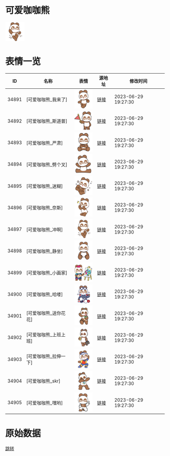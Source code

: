 # 可爱咖咖熊

<img src="./cover.png" height="60" alt="cover" />

# 表情一览

|ID|名称|表情|源地址|修改时间|
|----|----|----|----|----|
|34891|[可爱咖咖熊_我来了]|<img src="./pic/034891_%5B可爱咖咖熊_我来了%5D.png" height="60" alt="我来了"/>|[链接](https://i0.hdslb.com/bfs/garb/617e006c9dd52ccbb2d7c615494994c6d85f3f87.png)|2023-06-29 19:27:30|
|34892|[可爱咖咖熊_斯道普]|<img src="./pic/034892_%5B可爱咖咖熊_斯道普%5D.png" height="60" alt="斯道普"/>|[链接](https://i0.hdslb.com/bfs/garb/1c4129fe8b40a55adafe0998de3ebc085cc71119.png)|2023-06-29 19:27:30|
|34893|[可爱咖咖熊_严肃]|<img src="./pic/034893_%5B可爱咖咖熊_严肃%5D.png" height="60" alt="严肃"/>|[链接](https://i0.hdslb.com/bfs/garb/6ecf32e354ed707a9aa8001b60706bc681a3c071.png)|2023-06-29 19:27:30|
|34894|[可爱咖咖熊_劈个叉]|<img src="./pic/034894_%5B可爱咖咖熊_劈个叉%5D.png" height="60" alt="劈个叉"/>|[链接](https://i0.hdslb.com/bfs/garb/7623030530cd8f0ed2a50184efca508cc7240e12.png)|2023-06-29 19:27:30|
|34895|[可爱咖咖熊_迷糊]|<img src="./pic/034895_%5B可爱咖咖熊_迷糊%5D.png" height="60" alt="迷糊"/>|[链接](https://i0.hdslb.com/bfs/garb/5651aec5bb8a1b05b9f9138513eaf1869ead536d.png)|2023-06-29 19:27:30|
|34896|[可爱咖咖熊_奈斯]|<img src="./pic/034896_%5B可爱咖咖熊_奈斯%5D.png" height="60" alt="奈斯"/>|[链接](https://i0.hdslb.com/bfs/garb/ad06315c828745208581c7b79a50f0acb28d9bbb.png)|2023-06-29 19:27:30|
|34897|[可爱咖咖熊_冲啊]|<img src="./pic/034897_%5B可爱咖咖熊_冲啊%5D.png" height="60" alt="冲啊"/>|[链接](https://i0.hdslb.com/bfs/garb/33ba338faecdbe255ec03b69db78b22df64eb4eb.png)|2023-06-29 19:27:30|
|34898|[可爱咖咖熊_静坐]|<img src="./pic/034898_%5B可爱咖咖熊_静坐%5D.png" height="60" alt="静坐"/>|[链接](https://i0.hdslb.com/bfs/garb/6e14bf94fcb4b733e4fdb86ab5d2cdfc7de11f98.png)|2023-06-29 19:27:30|
|34899|[可爱咖咖熊_小画家]|<img src="./pic/034899_%5B可爱咖咖熊_小画家%5D.png" height="60" alt="小画家"/>|[链接](https://i0.hdslb.com/bfs/garb/f32030cfcc8f716f0e3bae5ca190eb517f1f72c2.png)|2023-06-29 19:27:30|
|34900|[可爱咖咖熊_哈喽]|<img src="./pic/034900_%5B可爱咖咖熊_哈喽%5D.png" height="60" alt="哈喽"/>|[链接](https://i0.hdslb.com/bfs/garb/f5cc4357b5f1cd814504ae1d99333592342f5882.png)|2023-06-29 19:27:30|
|34901|[可爱咖咖熊_送你花花]|<img src="./pic/034901_%5B可爱咖咖熊_送你花花%5D.png" height="60" alt="送你花花"/>|[链接](https://i0.hdslb.com/bfs/garb/d94dc3dc9a81007463f8a6c52a3fbc36d5bad2c9.png)|2023-06-29 19:27:30|
|34902|[可爱咖咖熊_上班上班]|<img src="./pic/034902_%5B可爱咖咖熊_上班上班%5D.png" height="60" alt="上班上班"/>|[链接](https://i0.hdslb.com/bfs/garb/61274da1a2b3e360fb8db0ab12ab8fafdb000ec7.png)|2023-06-29 19:27:30|
|34903|[可爱咖咖熊_拉伸一下]|<img src="./pic/034903_%5B可爱咖咖熊_拉伸一下%5D.png" height="60" alt="拉伸一下"/>|[链接](https://i0.hdslb.com/bfs/garb/57db0a503d144f510bf744485daa53d7338746a6.png)|2023-06-29 19:27:30|
|34904|[可爱咖咖熊_skr]|<img src="./pic/034904_%5B可爱咖咖熊_skr%5D.png" height="60" alt="skr"/>|[链接](https://i0.hdslb.com/bfs/garb/4e5339b9e161417b8f4de749ec3faed8d165c1e3.png)|2023-06-29 19:27:30|
|34905|[可爱咖咖熊_嘿哟]|<img src="./pic/034905_%5B可爱咖咖熊_嘿哟%5D.png" height="60" alt="嘿哟"/>|[链接](https://i0.hdslb.com/bfs/garb/fa4ce70e604687dc8a01c52a59b52069095ab21c.png)|2023-06-29 19:27:30|

# 原始数据

[跳转](./raw.json)

